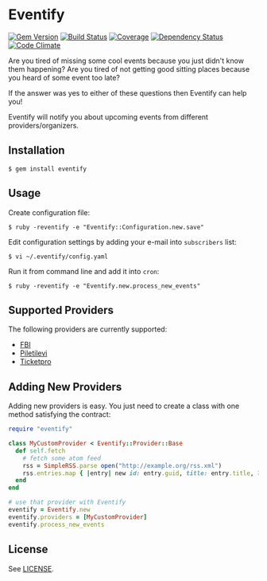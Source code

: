 # Eventify
[![Gem Version](https://badge.fury.io/rb/eventify.png)](http://badge.fury.io/rb/eventify)
[![Build Status](https://api.travis-ci.org/jarmo/eventify.png)](http://travis-ci.org/jarmo/eventify)
[![Coverage](https://coveralls.io/repos/jarmo/eventify/badge.png?branch=master)](https://coveralls.io/r/jarmo/eventify)
[![Dependency Status](https://gemnasium.com/jarmo/eventify.png)](https://gemnasium.com/jarmo/eventify)
[![Code Climate](https://codeclimate.com/github/jarmo/eventify.png)](https://codeclimate.com/github/jarmo/eventify)

Are you tired of missing some cool events because you just didn't know them
happening? Are you tired of not getting good sitting places because you heard
of some event too late?

If the answer was yes to either of these questions then Eventify can help you!

Eventify will notify you about upcoming events from different
providers/organizers.

## Installation

    $ gem install eventify

## Usage

Create configuration file:

    $ ruby -reventify -e "Eventify::Configuration.new.save"

Edit configuration settings by adding your e-mail into `subscribers` list:
    
    $ vi ~/.eventify/config.yaml

Run it from command line and add it into `cron`:

    $ ruby -reventify -e "Eventify.new.process_new_events"

## Supported Providers

The following providers are currently supported:

* [FBI](http://fbi.ee)
* [Piletilevi](http://www.piletilevi.ee/)
* [Ticketpro](http://www.ticketpro.ee/)

## Adding New Providers

Adding new providers is easy. You just need to create a class with one method
satisfying the contract:

```ruby
require "eventify"

class MyCustomProvider < Eventify::Provider::Base
  def self.fetch
    # fetch some atom feed
    rss = SimpleRSS.parse open("http://example.org/rss.xml")
    rss.entries.map { |entry| new id: entry.guid, title: entry.title, link: entry.link, date: entry.pubDate }
  end
end

# use that provider with Eventify
eventify = Eventify.new
eventify.providers = [MyCustomProvider]
eventify.process_new_events
```

## License

See [LICENSE](https://github.com/jarmo/eventify/blob/master/LICENSE).
